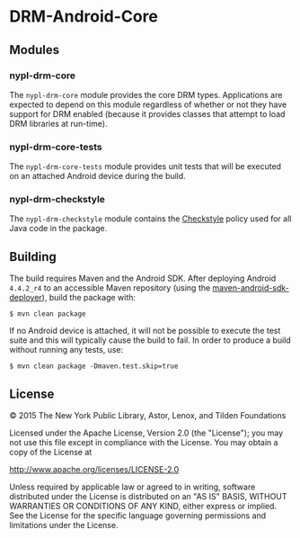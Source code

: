 DRM-Android-Core
=====================

## Modules

### nypl-drm-core

The `nypl-drm-core` module provides the core DRM types. Applications
are expected to depend on this module regardless of whether or not
they have support for DRM enabled (because it provides classes that
attempt to load DRM libraries at run-time).

### nypl-drm-core-tests

The `nypl-drm-core-tests` module provides unit tests that will be
executed on an attached Android device during the build.

### nypl-drm-checkstyle

The `nypl-drm-checkstyle` module contains the
[Checkstyle](https://github.com/checkstyle/checkstyle) policy used
for all Java code in the package.

## Building

The build requires Maven and the Android SDK. After deploying
Android `4.4.2_r4` to an accessible Maven repository (using the
[maven-android-sdk-deployer](https://github.com/simpligility/maven-android-sdk-deployer)),
build the package with:

```$ mvn clean package```

If no Android device is attached, it will not be possible to
execute the test suite and this will typically cause the build
to fail. In order to produce a build without running any tests,
use:

```$ mvn clean package -Dmaven.test.skip=true```

## License

© 2015 The New York Public Library, Astor, Lenox, and Tilden Foundations

Licensed under the Apache License, Version 2.0 (the "License");
you may not use this file except in compliance with the License.
You may obtain a copy of the License at

  http://www.apache.org/licenses/LICENSE-2.0

Unless required by applicable law or agreed to in writing, software
distributed under the License is distributed on an "AS IS" BASIS,
WITHOUT WARRANTIES OR CONDITIONS OF ANY KIND, either express
or implied. See the License for the specific language governing
permissions and limitations under the License.
